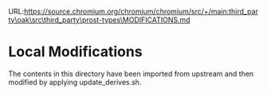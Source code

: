 URL:https://source.chromium.org/chromium/chromium/src/+/main:third_party\oak\src\third_party\prost-types\MODIFICATIONS.md
# Local Modifications

The contents in this directory have been imported from upstream and then modified by applying update_derives.sh.
